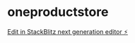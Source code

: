 # oneproductstore

[Edit in StackBlitz next generation editor ⚡️](https://stackblitz.com/~/github.com/mytrialsacc/oneproductstore)